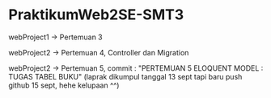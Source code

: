# PraktikumWeb2SE-SMT3

webProject1 -> Pertemuan 3 

webProject2 -> Pertemuan 4, Controller dan Migration

webProject2 -> Pertemuan 5, commit : "PERTEMUAN 5 ELOQUENT MODEL : TUGAS TABEL BUKU" (laprak dikumpul tanggal 13 sept tapi baru push github 15 sept, hehe kelupaan ^^)
